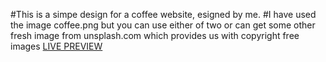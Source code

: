#This is a simpe design for a coffee website, esigned by me.
#I have used the image coffee.png but you can use either of two or can get some other fresh image from unsplash.com which provides us with copyright free images
<a href="https://karan8403.github.io/coffeebucks.io/">LIVE PREVIEW</a>
